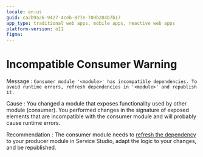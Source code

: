 ```yaml
---
locale: en-us
guid: ca2b9a26-9427-4ceb-877e-709b284b7b17
app_type: traditional web apps, mobile apps, reactive web apps
platform-version: o11
figma:
---
```


# Incompatible Consumer Warning

<a id="helpid-30183"></a>

Message
:   `Consumer module '<module>' has incompatible dependencies. To avoid runtime errors, refresh dependencies in '<module>' and republish it.`

Cause
:   You changed a module that exposes functionality used by other module (consumer). You performed changes in the signature of exposed elements that are incompatible with the consumer module and will probably cause runtime errors.

Recommendation
:   The consumer module needs to [refresh the dependency](../../../building-apps/reuse-and-refactor/handle-changes.md#refresh-dependencies) to your producer module in Service Studio, adapt the logic to your changes, and be republished.
